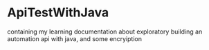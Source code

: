 # ApiTestWithJava
containing my learning documentation about exploratory building an automation api with java, and some encryiption
